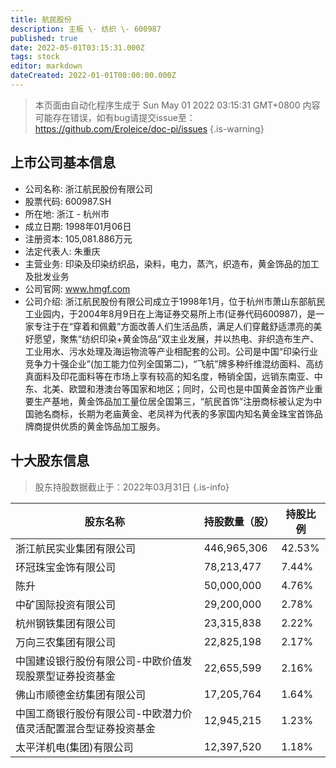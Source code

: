 ```yaml
---
title: 航民股份
description: 主板 \- 纺织 \- 600987
published: true
date: 2022-05-01T03:15:31.000Z
tags: stock
editor: markdown
dateCreated: 2022-01-01T00:00:00.000Z
---
```


> 本页面由自动化程序生成于 Sun May 01 2022 03:15:31 GMT+0800
> 内容可能存在错误，如有bug请提交issue至：https://github.com/Eroleice/doc-pi/issues
{.is-warning}

## 上市公司基本信息
- 公司名称: 浙江航民股份有限公司
- 股票代码: 600987.SH
- 所在地: 浙江 - 杭州市
- 成立日期: 1998年01月06日
- 注册资本: 105,081.886万元
- 法定代表人: 朱重庆
- 主营业务: 印染及印染纺织品，染料，电力，蒸汽，织造布，黄金饰品的加工及批发业务
- 公司官网: www.hmgf.com
- 公司介绍: 浙江航民股份有限公司成立于1998年1月，位于杭州市萧山东部航民工业园内，于2004年8月9日在上海证券交易所上市(证券代码600987)，是一家专注于在“穿着和佩戴”方面改善人们生活品质，满足人们穿戴舒适漂亮的美好愿望，聚焦“纺织印染+黄金饰品”双主业发展，并以热电、非织造布生产、工业用水、污水处理及海运物流等产业相配套的公司。公司是中国“印染行业竞争力十强企业”(加工能力位列全国第二)，“飞航”牌多种纤维混纺面料、高纺真面料及印花面料等在市场上享有较高的知名度，畅销全国，远销东南亚、中东、北美、欧盟和港澳台等国家和地区；同时，公司也是中国黄金首饰产业重要生产基地，黄金饰品加工量位居全国第三，“航民首饰”注册商标被认定为中国驰名商标，长期为老庙黄金、老凤祥为代表的多家国内知名黄金珠宝首饰品牌商提供优质的黄金饰品加工服务。


## 十大股东信息
> 股东持股数据截止于：2022年03月31日
{.is-info}

| 股东名称 | 持股数量（股） | 持股比例 |
| --- | --- | --- |
| 浙江航民实业集团有限公司 | 446,965,306 | 42.53% |
| 环冠珠宝金饰有限公司 | 78,213,477 | 7.44% |
| 陈升 | 50,000,000 | 4.76% |
| 中矿国际投资有限公司 | 29,200,000 | 2.78% |
| 杭州钢铁集团有限公司 | 23,315,838 | 2.22% |
| 万向三农集团有限公司 | 22,825,198 | 2.17% |
| 中国建设银行股份有限公司-中欧价值发现股票型证券投资基金 | 22,655,599 | 2.16% |
| 佛山市顺德金纺集团有限公司 | 17,205,764 | 1.64% |
| 中国工商银行股份有限公司-中欧潜力价值灵活配置混合型证券投资基金 | 12,945,215 | 1.23% |
| 太平洋机电(集团)有限公司 | 12,397,520 | 1.18% |




